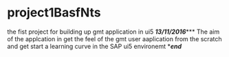 # project1BasfNts
the fist project for building up gmt application in ui5
***13/11/2016******
The aim of the applcation in get the feel of the gmt user aaplication from the scratch and get start a learning curve in the SAP ui5
environemt 
****end***
